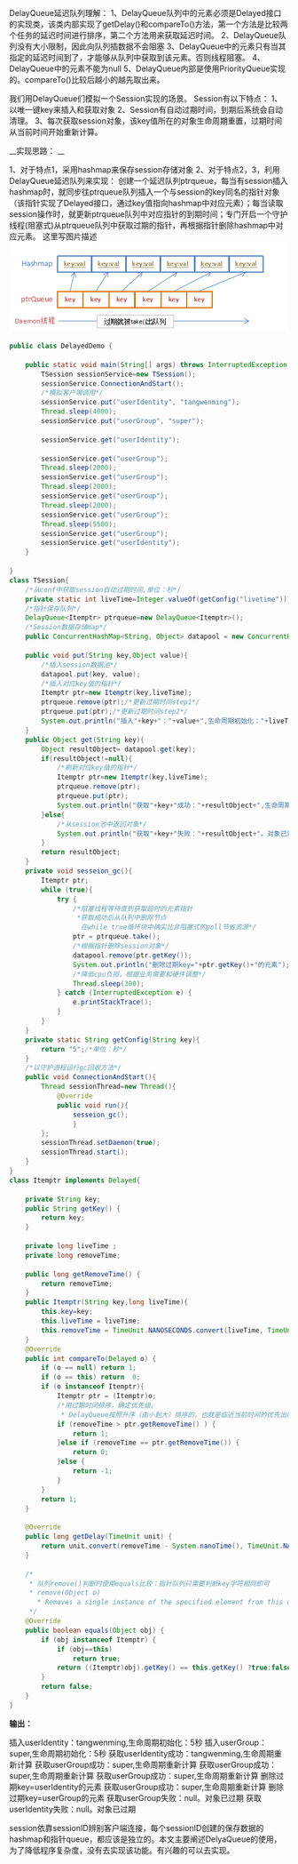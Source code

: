 DelayQueue延迟队列理解： 
1、DelayQueue队列中的元素必须是Delayed接口的实现类，该类内部实现了getDelay()和compareTo()方法，第一个方法是比较两个任务的延迟时间进行排序，第二个方法用来获取延迟时间。 
2、DelayQueue队列没有大小限制，因此向队列插数据不会阻塞 
3、DelayQueue中的元素只有当其指定的延迟时间到了，才能够从队列中获取到该元素。否则线程阻塞。 
4、DelayQueue中的元素不能为null 
5、DelayQueue内部是使用PriorityQueue实现的。compareTo()比较后越小的越先取出来。

我们用DelayQueue们模拟一个Session实现的场景。 
Session有以下特点： 
1、以唯一键key来插入和获取对象 
2、Session有自动过期时间，到期后系统会自动清理。 
3、每次获取session对象，该key值所在的对象生命周期重置，过期时间从当前时间开始重新计算。

__实现思路： __

1、对于特点1，采用hashmap来保存session存储对象 
2、对于特点2，3，利用DelayQueue延迟队列来实现： 
创建一个延迟队列ptrqueue，每当有session插入hashmap时，就同步往ptrqueue队列插入一个与session的key同名的指针对象（该指针实现了Delayed接口，通过key值指向hashmap中对应元素）；每当读取session操作时，就更新ptrqueue队列中对应指针的到期时间；专门开启一个守护线程(阻塞式)从ptrqueue队列中获取过期的指针，再根据指针删除hashmap中对应元素。 
这里写图片描述
![队列图](队列图.png "队列图")
```java
public class DelayedDemo {

    public static void main(String[] args) throws InterruptedException {
        TSession sessionService=new TSession();
        sessionService.ConnectionAndStart();
        /*模拟客户端调用*/
        sessionService.put("userIdentity", "tangwenming");
        Thread.sleep(4000);
        sessionService.put("userGroup", "super");

        sessionService.get("userIdentity");

        sessionService.get("userGroup");
        Thread.sleep(2000);
        sessionService.get("userGroup");
        Thread.sleep(2000);
        sessionService.get("userGroup");
        Thread.sleep(2000);
        sessionService.get("userGroup");
        Thread.sleep(5500);
        sessionService.get("userGroup");
        sessionService.get("userIdentity");
    }

}
class TSession{
    /*从conf中获取session自动过期时间,单位：秒*/
    private static int liveTime=Integer.valueOf(getConfig("livetime"));
    /*指针保存队列*/
    DelayQueue<Itemptr> ptrqueue=new DelayQueue<Itemptr>();
    /*Session数据存储map*/
    public ConcurrentHashMap<String, Object> datapool = new ConcurrentHashMap<String, Object>();

    public void put(String key,Object value){
        /*插入session数据池*/
        datapool.put(key, value);
        /*插入对应key值的指针*/
        Itemptr ptr=new Itemptr(key,liveTime);
        ptrqueue.remove(ptr);/*更新过期时间step1*/
        ptrqueue.put(ptr);/*更新过期时间step2*/
        System.out.println("插入"+key+"："+value+",生命周期初始化："+liveTime+"秒");
    }
    public Object get(String key){
        Object resultObject= datapool.get(key);
        if(resultObject!=null){
            /*刷新对应key值的指针*/
            Itemptr ptr=new Itemptr(key,liveTime);
            ptrqueue.remove(ptr);
            ptrqueue.put(ptr);
            System.out.println("获取"+key+"成功："+resultObject+",生命周期重新计算");
        }else{
            /*从session池中返回对象*/
            System.out.println("获取"+key+"失败："+resultObject+"。对象已过期");
        }
        return resultObject;
    }
    private void sesseion_gc(){
        Itemptr ptr;
        while (true){
            try {
                /*阻塞线程等待直到获取超时的元素指针
                 *获取成功后从队列中删除节点
                  在while true循环块中确实比非阻塞式的poll节省资源*/
                ptr = ptrqueue.take();
                /*根据指针删除session对象*/
                datapool.remove(ptr.getKey());
                System.out.println("删除过期key="+ptr.getKey()+"的元素");
                /*降低cpu负担，根据业务需要和硬件调整*/
                Thread.sleep(300);
            } catch (InterruptedException e) {
                e.printStackTrace();
            }
        }
    }
    private static String getConfig(String key){
        return "5";/*单位：秒*/
    }
    /*以守护进程运行gc回收方法*/
    public void ConnectionAndStart(){
        Thread sessionThread=new Thread(){
            @Override
            public void run(){
                sesseion_gc();
                }
        };
        sessionThread.setDaemon(true);
        sessionThread.start();
    }
}
class Itemptr implements Delayed{

    private String key;
    public String getKey() {
        return key;
    }

    private long liveTime ;
    private long removeTime;

    public long getRemoveTime() {
        return removeTime;
    }
    public Itemptr(String key,long liveTime){
        this.key=key;
        this.liveTime = liveTime;
        this.removeTime = TimeUnit.NANOSECONDS.convert(liveTime, TimeUnit.SECONDS) + System.nanoTime();
    }
    @Override
    public int compareTo(Delayed o) {
        if (o == null) return 1;
        if (o == this) return  0;
        if (o instanceof Itemptr){
            Itemptr ptr = (Itemptr)o;
            /*用过期时间排序，确定优先级。
             * DelayQueue按照升序（由小到大）排序的，也就是临近当前时间的优先出队*/
            if (removeTime > ptr.getRemoveTime() ) {
                return 1;
            }else if (removeTime == ptr.getRemoveTime()) {
                return 0;
            }else {
                return -1;
            }
        }
        return 1;
    }

    @Override
    public long getDelay(TimeUnit unit) {
        return unit.convert(removeTime - System.nanoTime(), TimeUnit.NANOSECONDS);
    }

    /*
     * 队列remove()判断时使用equals比较：指针队列只需要判断key字符相同即可
     * remove(Object o)
       * Removes a single instance of the specified element from this queue, if it is present, whether or not it has expired.
     */
    @Override
    public boolean equals(Object obj) {
        if (obj instanceof Itemptr) {
            if (obj==this)
                return true;
            return ((Itemptr)obj).getKey() == this.getKey() ?true:false;
        }
        return false;
    }
}
```
__输出：__

插入userIdentity：tangwenming,生命周期初始化：5秒 
插入userGroup：super,生命周期初始化：5秒 
获取userIdentity成功：tangwenming,生命周期重新计算 
获取userGroup成功：super,生命周期重新计算 
获取userGroup成功：super,生命周期重新计算 
获取userGroup成功：super,生命周期重新计算 
删除过期key=userIdentity的元素 
获取userGroup成功：super,生命周期重新计算 
删除过期key=userGroup的元素 
获取userGroup失败：null。对象已过期 
获取userIdentity失败：null。对象已过期

session依靠sessionID辨别客户端连接，每个sessionID创建的保存数据的hashmap和指针queue，都应该是独立的。本文主要阐述DelyaQueue的使用，为了降低程序复杂度，没有去实现该功能。有兴趣的可以去实现。
